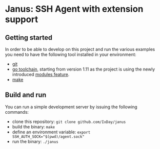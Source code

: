 Janus: SSH Agent with extension support
=======================================

Getting started
---------------

In order to be able to develop on this project and run the various examples you
need to have the following tool installed in your environment:

- [git](https://git-scm.com/)
- [go toolchain](https://golang.org/doc/install), starting from version 1.11
as the project is using the newly introduced
[modules feature](https://github.com/golang/go/wiki/Modules).
- [make](https://www.gnu.org/software/make/)

Build and run
--------------

You can run a simple development server by issuing the following commands:

- clone this repository: `git clone github.com/IxDay/janus`
- build the binary: `make`
- define an environment variable: `export SSH_AUTH_SOCK="$(pwd)/agent.sock"`
- run the binary: `./janus`